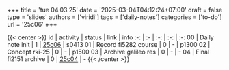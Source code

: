 +++
title = 'tue 04.03.25'
date = '2025-03-04T04:12:24+07:00'
draft = false
type = 'slides'
authors = ['viridi']
tags = ['daily-notes']
categories = ['to-do']
url = '25c06'
+++

{{< center >}}
id | activity | status | link | info
:-: | :- | :-: | :-: | :-:
00 | Daily note init      | 1 | [25c06](/notes/25c06) | s0413
01 | Record fi5282 course | 0 | - | p1300
02 | Concept rki-25       | 0 | - | p1500
03 | Archive galileo res  | 0 | - | -
04 | Final fi2151 archive | 0 | [25c04](/notes/25c04) | -
{{< /center >}}
